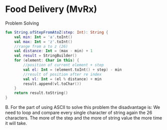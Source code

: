 # Food Delivery (MvRx)


Problem Solving

```kotlin
fun String.ofStepFromAtoZ(step: Int): String {
    val min: Int = 'a'.toInt()
    val max: Int = 'z'.toInt()
    //range from a to z (26)
    val distance: Int = (max - min) + 1
    val result = StringBuilder()
    for (element: Char in this) {
        //position of current element + step
        val el: Int = (element.toInt() + step) - min
        //result of position after re index
        val vl: Int = (el % distance) + min
        result.append(vl.toChar())
    }
    return result.toString()
}

```

B. For the part of using ASCII to solve this problem the disadvantage is: 
We need to loop and compare every single character of string again the 26 characters.
The more of the step and the more of string value the more time it will take. 
